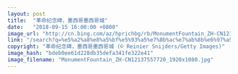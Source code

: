 ```yaml
---
layout: post
title:  "革命纪念碑，墨西哥墨西哥城"
date:   "2018-09-15 16:00:00 +0800"
image_url: "http://cn.bing.com/az/hprichbg/rb/MonumentFountain_ZH-CN12137557720_1920x1080.jpg"
link: "/search?q=%e5%a2%a8%e8%a5%bf%e5%93%a5%e7%8b%ac%e7%ab%8b%e6%97%a5&form=hpcapt&mkt=zh-cn"
copyright: "革命纪念碑，墨西哥墨西哥城 (© Reinier Snijders/Getty Images)"
image_hash: "bdeb0ee61d228db35defa341fe322e41"
image_filename: "MonumentFountain_ZH-CN12137557720_1920x1080.jpg"
---
```

